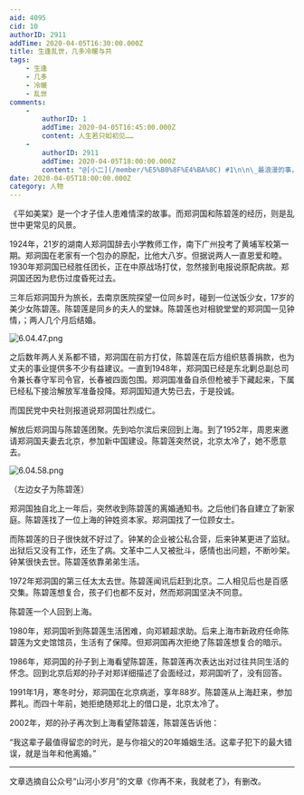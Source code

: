 ```yaml
---
aid: 4095
cid: 10
authorID: 2911
addTime: 2020-04-05T16:30:00.000Z
title: 生逢乱世，几多冷暖与共
tags:
    - 生逢
    - 几多
    - 冷暖
    - 乱世
comments:
    -
        authorID: 1
        addTime: 2020-04-05T16:45:00.000Z
        content: 人生若只如初见……
    -
        authorID: 2911
        addTime: 2020-04-05T18:00:00.000Z
        content: "@[小二](/member/%E5%B0%8F%E4%BA%8C) #1\n\n\_最浪漫的事，是没有后来的事……"
date: 2020-04-05T18:00:00.000Z
category: 人物
---
```


《平如美棠》是一个才子佳人患难情深的故事。而郑洞国和陈碧莲的经历，则是乱世中更常见的风景。

1924年，21岁的湖南人郑洞国辞去小学教师工作，南下广州投考了黄埔军校第一期。郑洞国在老家有一个包办的原配，比他大八岁。但据说两人一直恩爱和睦。1930年郑洞国已经胜任团长，正在中原战场打仗，忽然接到电报说原配病故。郑洞国还因为悲伤过度昏死过去。

三年后郑洞国升为旅长，去南京医院探望一位同乡时，碰到一位送饭少女，17岁的美少女陈碧莲。陈碧莲是同乡的夫人的堂妹。陈碧莲也对相貌堂堂的郑洞国一见钟情，；两人几个月后结婚。

![6.04.47.png](https://i.loli.net/2020/04/06/9wbmvtW6FGBYLAN.png)

之后数年两人关系都不错，郑洞国在前方打仗，陈碧莲在后方组织慈善捐款，也为丈夫的事业提供多不少有益建议。一直到1948年，郑洞国已经是东北剿总副总司令兼长春守军司令官，长春被四面包围。郑洞国准备自杀但枪被手下藏起来，下属已经私下接洽解放军准备投降。郑洞国知道大势已去，于是投诚。

而国民党中央社则报道说郑洞国壮烈成仁。

解放后郑洞国与陈碧莲团聚。先到哈尔滨后来回到上海。到了1952年，周恩来邀请郑洞国夫妻去北京，参加新中国建设。陈碧莲突然说，北京太冷了，她不愿意去。

![6.04.58.png](https://i.loli.net/2020/04/06/UeKyQVxMSvq2HJ6.png)

（左边女子为陈碧莲）

郑洞国独自北上一年后，突然收到陈碧莲的离婚通知书。之后他们各自建立了新家庭。陈碧莲找了一位上海的钟姓资本家。郑洞国找了一位顾女士。

而陈碧莲的日子很快就不好过了。钟某的企业被公私合营，后来钟某更进了监狱。出狱后又没有工作，还生了病。文革中二人又被批斗，感情也出问题，不断吵架。钟某很快去世。陈碧莲依靠弟弟生活。

1972年郑洞国的第三任太太去世。陈碧莲闻讯后赶到北京。二人相见后也是百感交集。陈碧莲想复合，孩子们也都不反对，然而郑洞国坚决不同意。

陈碧莲一个人回到上海。

1980年，郑洞国听到陈碧莲生活困难，向邓颖超求助。后来上海市新政府任命陈碧莲为文史馆馆员，生活有了保障。但郑洞国再次拒绝了陈碧莲想复合的暗示。

1986年，郑洞国的孙子到上海看望陈碧莲，陈碧莲再次表达出对过往共同生活的怀念。回到北京后郑的孙子对郑详细描述了会面经过，郑洞国听了，没有回答。

1991年1月，寒冬时分，郑洞国在北京病逝，享年88岁。陈碧莲从上海赶来，参加葬礼。而四十年前，她拒绝随郑北上的借口是，北京太冷了。

2002年，郑的孙子再次到上海看望陈碧莲，陈碧莲告诉他：

“我这辈子最值得留恋的时光，是与你祖父的20年婚姻生活。这辈子犯下的最大错误，就是当年和他离婚。”

* * *

文章选摘自公众号“山河小岁月”的文章《你再不来，我就老了》，有删改。
